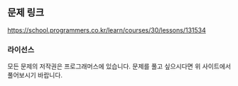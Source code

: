 ## 문제 링크
https://school.programmers.co.kr/learn/courses/30/lessons/131534

### 라이선스
모든 문제의 저작권은 프로그래머스에 있습니다. 문제를 풀고 싶으시다면 위 사이트에서 풀어보시기 바랍니다.